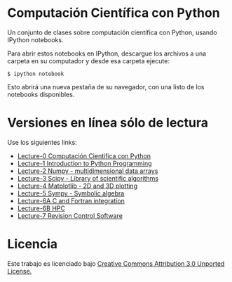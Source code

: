 Computación Científica con Python
============================================

Un conjunto de clases sobre computación científica con Python, usando IPython notebooks.

Para abrir estos notebooks en IPython, descargue los archivos a una carpeta en su computador y desde esa carpeta ejecute:

    $ ipython notebook

Esto abrirá una nueva pestaña de su navegador, con una listo de los notebooks disponibles.

Versiones en línea sólo de lectura
=========================

Use los siguientes links:

* [Lecture-0 Computación Científica con Python](http://nbviewer.ipython.org/urls/raw.github.com/gfrubi/scientific-python-lectures-spanish/master/Lecture-0-Scientific-Computing-with-Python.ipynb)
* [Lecture-1 Introduction to Python Programming](http://nbviewer.ipython.org/urls/raw.github.com/jrjohansson/scientific-python-lectures-spanish/master/Lecture-1-Introduction-to-Python-Programming.ipynb)
* [Lecture-2 Numpy - multidimensional data arrays](http://nbviewer.ipython.org/urls/raw.github.com/jrjohansson/scientific-python-lectures-spanish/master/Lecture-2-Numpy.ipynb)
* [Lecture-3 Scipy - Library of scientific algorithms](http://nbviewer.ipython.org/urls/raw.github.com/jrjohansson/scientific-python-lectures-spanish/master/Lecture-3-Scipy.ipynb)
* [Lecture-4 Matplotlib - 2D and 3D plotting](http://nbviewer.ipython.org/urls/raw.github.com/jrjohansson/scientific-python-lectures-spanish/master/Lecture-4-Matplotlib.ipynb)
* [Lecture-5 Sympy - Symbolic algebra](http://nbviewer.ipython.org/urls/raw.github.com/jrjohansson/scientific-python-lectures-spanish/master/Lecture-5-Sympy.ipynb)
* [Lecture-6A C and Fortran integration](http://nbviewer.ipython.org/urls/raw.github.com/jrjohansson/scientific-python-lectures-spanish/master/Lecture-6A-Fortran-and-C.ipynb)
* [Lecture-6B HPC](http://nbviewer.ipython.org/urls/raw.github.com/jrjohansson/scientific-python-lectures-spanish/master/Lecture-6B-HPC.ipynb)
* [Lecture-7 Revision Control Software](http://nbviewer.ipython.org/urls/raw.github.com/jrjohansson/scientific-python-lectures-spanish/master/Lecture-7-Revision-Control-Software.ipynb)


Licencia
=======

Este trabajo es licenciado bajo [Creative Commons Attribution 3.0 Unported License.](http://creativecommons.org/licenses/by/3.0/deed.es)
